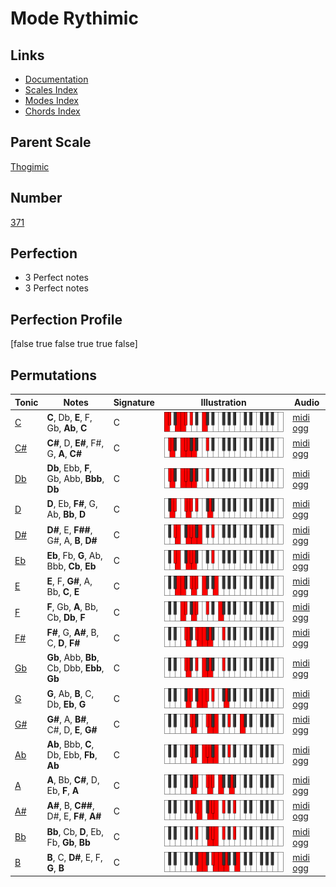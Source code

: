 # Mode Rythimic

## Links

- [Documentation](index.md)
- [Scales Index](Scales.md)
- [Modes Index](Modes.md)
- [Chords Index](Chords.md)

## Parent Scale

[Thogimic](ScaleThogimic.md)

## Number

[371](https://ianring.com/musictheory/scales/371)

## Perfection

- 3 Perfect notes
- 3 Perfect notes

## Perfection Profile

[false true false true true false]

## Permutations

| Tonic | Notes | Signature | Illustration | Audio |
|-------|-------|-----------|--------------|-------|
| [C](ModeCNaturalRythimic.md) | **C**, Db, **E**, F, Gb, **Ab**, **C** | C | ![CNaturalRythimic](ModeCNaturalRythimic.png) | [midi](ModeCNaturalRythimic.mid) [ogg](ModeCNaturalRythimic.ogg) |
| [C#](ModeCSharpRythimic.md) | **C#**, D, **E#**, F#, G, **A**, **C#** | C | ![CSharpRythimic](ModeCSharpRythimic.png) | [midi](ModeCSharpRythimic.mid) [ogg](ModeCSharpRythimic.ogg) |
| [Db](ModeDFlatRythimic.md) | **Db**, Ebb, **F**, Gb, Abb, **Bbb**, **Db** | C | ![DFlatRythimic](ModeDFlatRythimic.png) | [midi](ModeDFlatRythimic.mid) [ogg](ModeDFlatRythimic.ogg) |
| [D](ModeDNaturalRythimic.md) | **D**, Eb, **F#**, G, Ab, **Bb**, **D** | C | ![DNaturalRythimic](ModeDNaturalRythimic.png) | [midi](ModeDNaturalRythimic.mid) [ogg](ModeDNaturalRythimic.ogg) |
| [D#](ModeDSharpRythimic.md) | **D#**, E, **F##**, G#, A, **B**, **D#** | C | ![DSharpRythimic](ModeDSharpRythimic.png) | [midi](ModeDSharpRythimic.mid) [ogg](ModeDSharpRythimic.ogg) |
| [Eb](ModeEFlatRythimic.md) | **Eb**, Fb, **G**, Ab, Bbb, **Cb**, **Eb** | C | ![EFlatRythimic](ModeEFlatRythimic.png) | [midi](ModeEFlatRythimic.mid) [ogg](ModeEFlatRythimic.ogg) |
| [E](ModeENaturalRythimic.md) | **E**, F, **G#**, A, Bb, **C**, **E** | C | ![ENaturalRythimic](ModeENaturalRythimic.png) | [midi](ModeENaturalRythimic.mid) [ogg](ModeENaturalRythimic.ogg) |
| [F](ModeFNaturalRythimic.md) | **F**, Gb, **A**, Bb, Cb, **Db**, **F** | C | ![FNaturalRythimic](ModeFNaturalRythimic.png) | [midi](ModeFNaturalRythimic.mid) [ogg](ModeFNaturalRythimic.ogg) |
| [F#](ModeFSharpRythimic.md) | **F#**, G, **A#**, B, C, **D**, **F#** | C | ![FSharpRythimic](ModeFSharpRythimic.png) | [midi](ModeFSharpRythimic.mid) [ogg](ModeFSharpRythimic.ogg) |
| [Gb](ModeGFlatRythimic.md) | **Gb**, Abb, **Bb**, Cb, Dbb, **Ebb**, **Gb** | C | ![GFlatRythimic](ModeGFlatRythimic.png) | [midi](ModeGFlatRythimic.mid) [ogg](ModeGFlatRythimic.ogg) |
| [G](ModeGNaturalRythimic.md) | **G**, Ab, **B**, C, Db, **Eb**, **G** | C | ![GNaturalRythimic](ModeGNaturalRythimic.png) | [midi](ModeGNaturalRythimic.mid) [ogg](ModeGNaturalRythimic.ogg) |
| [G#](ModeGSharpRythimic.md) | **G#**, A, **B#**, C#, D, **E**, **G#** | C | ![GSharpRythimic](ModeGSharpRythimic.png) | [midi](ModeGSharpRythimic.mid) [ogg](ModeGSharpRythimic.ogg) |
| [Ab](ModeAFlatRythimic.md) | **Ab**, Bbb, **C**, Db, Ebb, **Fb**, **Ab** | C | ![AFlatRythimic](ModeAFlatRythimic.png) | [midi](ModeAFlatRythimic.mid) [ogg](ModeAFlatRythimic.ogg) |
| [A](ModeANaturalRythimic.md) | **A**, Bb, **C#**, D, Eb, **F**, **A** | C | ![ANaturalRythimic](ModeANaturalRythimic.png) | [midi](ModeANaturalRythimic.mid) [ogg](ModeANaturalRythimic.ogg) |
| [A#](ModeASharpRythimic.md) | **A#**, B, **C##**, D#, E, **F#**, **A#** | C | ![ASharpRythimic](ModeASharpRythimic.png) | [midi](ModeASharpRythimic.mid) [ogg](ModeASharpRythimic.ogg) |
| [Bb](ModeBFlatRythimic.md) | **Bb**, Cb, **D**, Eb, Fb, **Gb**, **Bb** | C | ![BFlatRythimic](ModeBFlatRythimic.png) | [midi](ModeBFlatRythimic.mid) [ogg](ModeBFlatRythimic.ogg) |
| [B](ModeBNaturalRythimic.md) | **B**, C, **D#**, E, F, **G**, **B** | C | ![BNaturalRythimic](ModeBNaturalRythimic.png) | [midi](ModeBNaturalRythimic.mid) [ogg](ModeBNaturalRythimic.ogg) |
